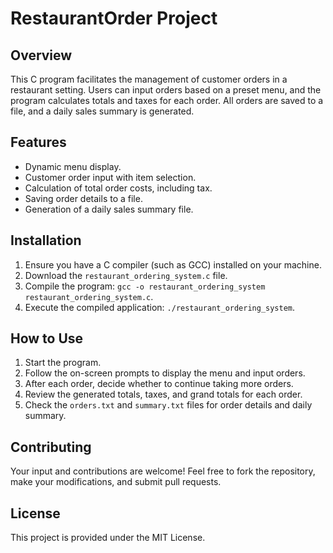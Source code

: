 # RestaurantOrder Project
 
## Overview
This C program facilitates the management of customer orders in a restaurant setting. Users can input orders based on a preset menu, and the program calculates totals and taxes for each order. All orders are saved to a file, and a daily sales summary is generated.

## Features
- Dynamic menu display.
- Customer order input with item selection.
- Calculation of total order costs, including tax.
- Saving order details to a file.
- Generation of a daily sales summary file.

## Installation
1. Ensure you have a C compiler (such as GCC) installed on your machine.
2. Download the `restaurant_ordering_system.c` file.
3. Compile the program: `gcc -o restaurant_ordering_system restaurant_ordering_system.c`.
4. Execute the compiled application: `./restaurant_ordering_system`.

## How to Use
1. Start the program.
2. Follow the on-screen prompts to display the menu and input orders.
3. After each order, decide whether to continue taking more orders.
4. Review the generated totals, taxes, and grand totals for each order.
5. Check the `orders.txt` and `summary.txt` files for order details and daily summary.

## Contributing
Your input and contributions are welcome! Feel free to fork the repository, make your modifications, and submit pull requests.

## License
This project is provided under the MIT License.
